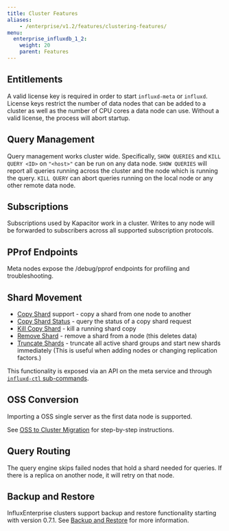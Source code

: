 ```yaml
---
title: Cluster Features
aliases:
    - /enterprise/v1.2/features/clustering-features/
menu:
  enterprise_influxdb_1_2:
    weight: 20
    parent: Features
---
```


## Entitlements

A valid license key is required in order to start `influxd-meta` or `influxd`.
License keys restrict the number of data nodes that can be added to a cluster as well as the number of CPU cores a data node can use.
Without a valid license, the process will abort startup.

## Query Management

Query management works cluster wide. Specifically, `SHOW QUERIES` and `KILL QUERY <ID>` on `"<host>"` can be run on any data node. `SHOW QUERIES` will report all queries running across the cluster and the node which is running the query.
`KILL QUERY` can abort queries running on the local node or any other remote data node.

## Subscriptions

Subscriptions used by Kapacitor work in a cluster. Writes to any node will be forwarded to subscribers across all supported subscription protocols.

## PProf Endpoints

Meta nodes expose the /debug/pprof endpoints for profiling and troubleshooting.

## Shard Movement

* [Copy Shard](/enterprise_influxdb/v1.2/features/cluster-commands/#copy-shard) support - copy a shard from one node to another
* [Copy Shard Status](/enterprise_influxdb/v1.2/features/cluster-commands/#copy-shard-status) - query the status of a copy shard request
* [Kill Copy Shard](/enterprise_influxdb/v1.2/features/cluster-commands/#kill-copy-shard) - kill a running shard copy
* [Remove Shard](/enterprise_influxdb/v1.2/features/cluster-commands/#remove-shard) - remove a shard from a node (this deletes data)
* [Truncate Shards](/enterprise_influxdb/v1.2/features/cluster-commands/#truncate-shards) - truncate all active shard groups and start new shards immediately (This is useful when adding nodes or changing replication factors.)

This functionality is exposed via an API on the meta service and through [`influxd-ctl` sub-commands](/enterprise_influxdb/v1.2/features/cluster-commands/).

## OSS Conversion

Importing a OSS single server as the first data node is supported.

See [OSS to Cluster Migration](/enterprise_influxdb/v1.2/guides/migration/) for
step-by-step instructions.

## Query Routing

The query engine skips failed nodes that hold a shard needed for queries.
If there is a replica on another node, it will retry on that node.

## Backup and Restore

InfluxEnterprise clusters support backup and restore functionality starting with
version 0.7.1.
See [Backup and Restore](/enterprise_influxdb/v1.2/guides/backup-and-restore/) for
more information.
